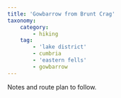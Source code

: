 ```yaml
---
title: 'Gowbarrow from Brunt Crag'
taxonomy:
    category:
        - hiking
    tag:
        - 'lake district'
        - cumbria
        - 'eastern fells'
        - gowbarrow
---
```


Notes and route plan to follow.